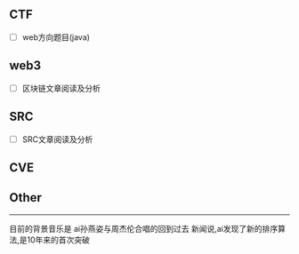 ## CTF
- [ ] web方向题目(java)

## web3
- [ ] 区块链文章阅读及分析

## SRC
- [ ] SRC文章阅读及分析

## CVE

## Other


---
目前的背景音乐是 ai孙燕姿与周杰伦合唱的回到过去
新闻说,ai发现了新的排序算法,是10年来的首次突破




